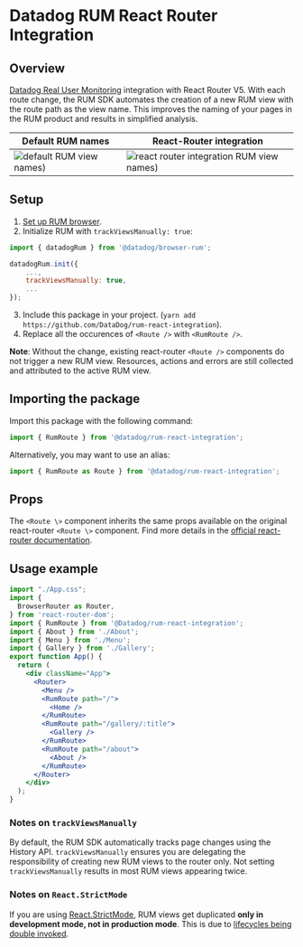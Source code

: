 # Datadog RUM React Router Integration

## Overview
[Datadog Real User Monitoring](https://www.datadoghq.com/product/real-user-monitoring/) integration with React Router V5. With each route change, the RUM SDK automates the creation of a new RUM view with the route path as the view name. This improves the naming of your pages in the RUM product and results in simplified analysis.

| Default RUM names                                                                                                                                                     | React-Router integration                                                                                                                                                          |
|------------------------------------------------------------------------------------------------------------------------------------------------------------------|-----------------------------------------------------------------------------------------------------------------------------------------------------------------------------------|
| ![default RUM view names)](https://p-qkfgo2.t2.n0.cdn.getcloudapp.com/items/jkuPxAbd/736233cf-b448-4b71-9cd1-52bb7183fc1c.png?v=d45828ff76ac00dec333aba5077781cb) | ![react router integration RUM view names)](https://p-qkfgo2.t2.n0.cdn.getcloudapp.com/items/yAurdJOW/8bacc9e5-5361-4836-9c85-ab8bb53ed40f.png?v=ab2dd75359a2cb3c16dc2c8c3a82493c) |

## Setup
1. [Set up RUM browser](https://docs.datadoghq.com/real_user_monitoring/browser/#setup).
2. Initialize RUM with `trackViewsManually: true`:
```javascript
import { datadogRum } from '@datadog/browser-rum';

datadogRum.init({
    ...,
    trackViewsManually: true,
    ...
});
```
3. Include this package in your project. (`yarn add https://github.com/DataDog/rum-react-integration`).
4. Replace all the occurences of `<Route />` with `<RumRoute />`.

**Note**: Without the change, existing react-router `<Route />` components do not trigger a new RUM view. Resources, actions and errors are still collected and attributed to the active RUM view.

## Importing the package
Import this package with the following command:
```javascript
import { RumRoute } from '@datadog/rum-react-integration';
```

Alternatively, you may want to use an alias:
```javascript
import { RumRoute as Route } from '@datadog/rum-react-integration';
```

## Props
The `<Route \>` component inherits the same props available on the original react-router `<Route \>` component. Find more details in the [official react-router documentation](https://reactrouter.com/web/api/Route).

## Usage example
```jsx
import "./App.css";
import {
  BrowserRouter as Router,
} from 'react-router-dom';
import { RumRoute } from '@Datadog/rum-react-integration';
import { About } from './About';
import { Menu } from './Menu';
import { Gallery } from './Gallery';
export function App() {
  return (
    <div className="App">
      <Router>
        <Menu />
        <RumRoute path="/">
          <Home />
        </RumRoute>
        <RumRoute path="/gallery/:title">
          <Gallery />
        </RumRoute>
        <RumRoute path="/about">
          <About />
        </RumRoute>
      </Router>
    </div>
  );
}
```

### Notes on `trackViewsManually`
By default, the RUM SDK automatically tracks page changes using the History API. `trackViewsManually` ensures you are delegating the responsibility of creating new RUM views to the router only. Not setting `trackViewsManually` results in most RUM views appearing twice.

### Notes on `React.StrictMode`
If you are using [React.StrictMode](https://reactjs.org/docs/strict-mode.html), RUM views get duplicated **only in development mode, not in production mode**. This is due to [lifecycles being double invoked](https://reactjs.org/docs/strict-mode.html#detecting-unexpected-side-effects).